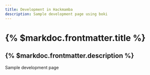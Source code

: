 ```yaml
---
title: Development in Hackmamba
description: Sample development page using boki
---
```


# {% $markdoc.frontmatter.title %}

## {% $markdoc.frontmatter.description %}

Sample development page
